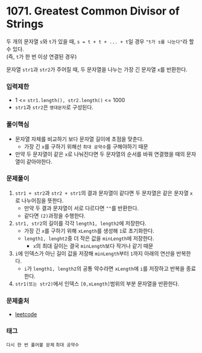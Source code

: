 # 1071. Greatest Common Divisor of Strings
두 개의 문자열 `s`와 `t`가 있을 때, `s = t + t + ... + t`일 경우 `"t가 s를 나눈다"`라 할 수 있다.  
(즉, `t`가 한 번 이상 연결된 경우)  

문자열 `str1`과 `str2`가 주어질 때, 두 문자열을 나누는 가장 긴 문자열 `x`를 반환한다.
### 입력제한
- 1 <= `str1.length(), str2.length()` <= 1000
- `str1`과 `str2`은 `영대문자`로 구성된다.
### 풀이핵심
- 문자열 자체를 비교하기 보다 문자열 길이에 초점을 맞춘다.
  - 가장 긴 `x`를 구하기 위해선 `최대 공약수`를 구해야하기 때문
- 만약 두 문자열이 같은 `x`로 나눠진다면 두 문자열의 순서를 바꿔 연결했을 때의 문자열이 같아야한다.
### 문제풀이
1. `str1 + str2`과 `str2 + str1`의 결과 문자열이 같다면 두 문자열은 같은 문자열 `x`로 나누어짐을 뜻한다.
    - 만약 두 결과 문자열이 서로 다르다면 `""`를 반환한다.
    - 같다면 `(2)`과정을 수행한다.
2. `str1, str2`의 길이를 각각 `length1, length2`에 저장한다.
    - 가장 긴 `x`를 구하기 위해 `xLength`를 생성해 `1`로 초기화한다.
    - `length1, lenght2`중 더 작은 값을 `minLength`에 저장한다.
      - `x`의 최대 길이는 결국 `minLength`보다 작거나 같기 때문
3. `i`에 인덱스가 아닌 길이 값을 저장해 `minLength`부터 `1`까지 아래의 연산을 반복한다.
    - `i`가 `length1, length2`의 공통 약수라면 `xLength`에 `i`를 저장하고 반복을 종료한다.
4. `str1(또는 str2)`에서 인덱스 `[0,xLength]`범위의 부분 문자열을 반환한다. 
### 문제출처
- [leetcode](https://leetcode.com/problems/greatest-common-divisor-of-strings/)
### 태그
`다시 한 번 풀어볼 문제` `최대 공약수`